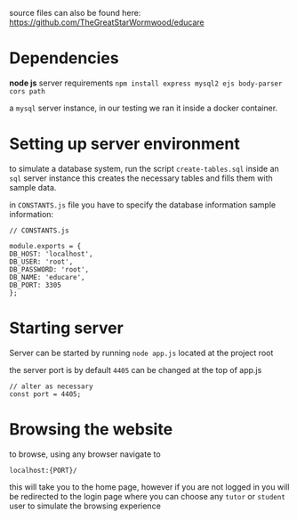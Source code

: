 
source files can also be found here:
https://github.com/TheGreatStarWormwood/educare

# Dependencies

**node js** server requirements
`npm install express mysql2 ejs body-parser cors path`

a `mysql` server instance, in our testing we ran it inside a docker container. 

# Setting up server environment

to simulate a database system, run the script 
`create-tables.sql`
inside an `sql` server instance
this creates the necessary tables and fills them with sample data.

in `CONSTANTS.js` file you have to specify the database information
sample information:

```
// CONSTANTS.js

module.exports = {
DB_HOST: 'localhost',
DB_USER: 'root',
DB_PASSWORD: 'root',
DB_NAME: 'educare',
DB_PORT: 3305 
};
```

# Starting server

Server can be started by running 
`node app.js`
located at the project root

the server port is by default `4405`
can be changed at the top of app.js

```
// alter as necessary
const port = 4405; 
```

# Browsing the website

to browse, using any browser navigate to

`localhost:{PORT}/`

this will take you to the home page, however if you are not logged in you will be redirected to the login page where you can choose any `tutor` or `student` user to simulate the browsing experience